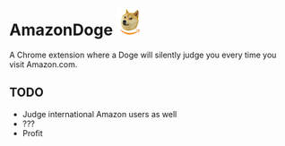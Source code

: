 # AmazonDoge ![image info](./images/icon48.png)
A Chrome extension where a Doge will silently judge you every time you visit Amazon.com.

## TODO
* Judge international Amazon users as well
* ???
* Profit

